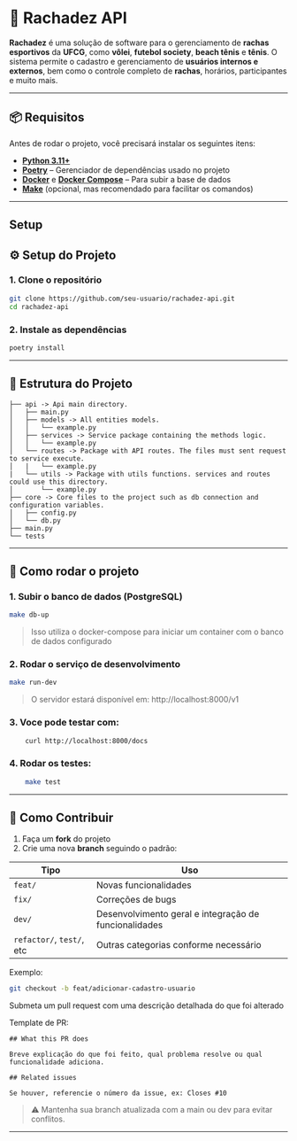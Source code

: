 # 🏐 Rachadez API

**Rachadez** é uma solução de software para o gerenciamento de **rachas esportivos** da **UFCG**, como **vôlei**, **futebol society**, **beach tênis** e **tênis**.  O sistema permite o cadastro e gerenciamento de **usuários internos e externos**, bem como o controle completo de **rachas**, horários, participantes e muito mais.

---

## 📦 Requisitos

Antes de rodar o projeto, você precisará instalar os seguintes itens:

- **[Python 3.11+](https://www.python.org/downloads/)**
- **[Poetry](https://python-poetry.org/docs/#installation)** – Gerenciador de dependências usado no projeto
- **[Docker](https://docs.docker.com/get-docker/)** e **[Docker Compose](https://docs.docker.com/compose/)** – Para subir a base de dados
- **[Make](https://www.gnu.org/software/make/)** (opcional, mas recomendado para facilitar os comandos)

---

## Setup

## ⚙️ Setup do Projeto

### 1. Clone o repositório
```bash
git clone https://github.com/seu-usuario/rachadez-api.git
cd rachadez-api
```
### 2. Instale as dependências
```bash
poetry install
```
---

## 🧪 Estrutura do Projeto
```
├── api -> Api main directory.
│   ├── main.py
│   ├── models -> All entities models.
│   │   └── example.py
│   ├── services -> Service package containing the methods logic.
│   │   └── example.py
│   └── routes -> Package with API routes. The files must sent request to service execute.
│   |   └── example.py
|   └── utils -> Package with utils functions. services and routes could use this directory.   
│       └── example.py
├── core -> Core files to the project such as db connection and configuration variables.
│   ├── config.py
│   └── db.py
├── main.py
└── tests
```
---

## 🚀 Como rodar o projeto

### 1. Subir o banco de dados (PostgreSQL)

```bash
make db-up
```
> Isso utiliza o docker-compose para iniciar um container com o banco de dados configurado

### 2. Rodar o serviço de desenvolvimento

```bash
make run-dev
```
> O servidor estará disponível em: http://localhost:8000/v1

### 3. Voce pode testar com:

```bash
    curl http://localhost:8000/docs
```

### 4. Rodar os testes:
```bash
    make test
```
---

## 🤝 Como Contribuir

1. Faça um **fork** do projeto
2. Crie uma nova **branch** seguindo o padrão:

| Tipo     | Uso                                                  |
|----------|------------------------------------------------------|
| `feat/`  | Novas funcionalidades                                |
| `fix/`   | Correções de bugs                                    |
| `dev/`   | Desenvolvimento geral e integração de funcionalidades |
| `refactor/`, `test/`, etc | Outras categorias conforme necessário         |

Exemplo:
```bash
git checkout -b feat/adicionar-cadastro-usuario
```
Submeta um pull request com uma descrição detalhada do que foi alterado

Template de PR:
```
## What this PR does

Breve explicação do que foi feito, qual problema resolve ou qual funcionalidade adiciona.

## Related issues

Se houver, referencie o número da issue, ex: Closes #10
```
> ⚠️ Mantenha sua branch atualizada com a main ou dev para evitar conflitos.

---
